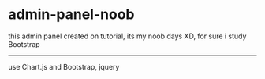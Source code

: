 # admin-panel-noob
this admin panel created on tutorial, its my noob days XD, for sure i study Bootstrap

------------------------------

use Chart.js and Bootstrap, jquery
